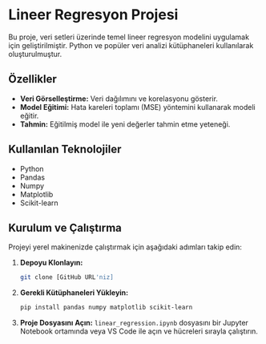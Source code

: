 # Lineer Regresyon Projesi

Bu proje, veri setleri üzerinde temel lineer regresyon modelini uygulamak için geliştirilmiştir. Python ve popüler veri analizi kütüphaneleri kullanılarak oluşturulmuştur.

## Özellikler

- **Veri Görselleştirme:** Veri dağılımını ve korelasyonu gösterir.
- **Model Eğitimi:** Hata kareleri toplamı (MSE) yöntemini kullanarak modeli eğitir.
- **Tahmin:** Eğitilmiş model ile yeni değerler tahmin etme yeteneği.

## Kullanılan Teknolojiler

- Python
- Pandas
- Numpy
- Matplotlib
- Scikit-learn

## Kurulum ve Çalıştırma

Projeyi yerel makinenizde çalıştırmak için aşağıdaki adımları takip edin:

1.  **Depoyu Klonlayın:**
    ```bash
    git clone [GitHub URL'niz]
    ```
2.  **Gerekli Kütüphaneleri Yükleyin:**
    ```bash
    pip install pandas numpy matplotlib scikit-learn
    ```
3.  **Proje Dosyasını Açın:**
    `linear_regression.ipynb` dosyasını bir Jupyter Notebook ortamında veya VS Code ile açın ve hücreleri sırayla çalıştırın.
